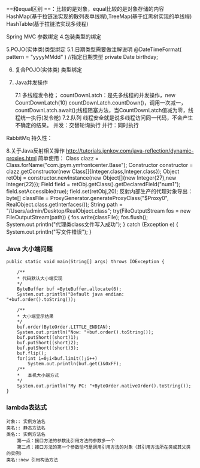 ==和equal区别
    ==：比较的是对象，equal比较的是对象存储的内容
HashMap(基于拉链法实现的散列表单线程),TreeMap(基于红黑树实现的单线程)
HashTable(基于拉链法实现多线程)


Spring MVC 参数绑定
4.包装类型的绑定

5.POJO(实体类)类型绑定
    5.1.日期类型需要做注解说明
    @DateTimeFormat( pattern = "yyyyMMdd" ) //指定日期类型
    private Date birthday;
    
6. 复合POJO(实体类) 类型绑定

7. Java并发操作

    7.1  多线程发令枪；
countDownLatch：是先多线程的并发操作，new CountDownLatch(10)
countDownLatch.countDown()，调用一次减一，
countDownLatch.await();线程阻塞方法，当CountDownLatch值减为零，线程统一执行(发令枪)
    7.2.队列
    线程安全就是说多线程访问同一代码，不会产生不确定的结果。
        并发：交替轮询执行
        并行：同时执行

RabbitMq
持久性：


8.关于Java反射相关操作
	http://tutorials.jenkov.com/java-reflection/dynamic-proxies.html
    简单使用：
        Class clazz = Class.forName("com.jpym.ymfrontcenter.Base");
        Constructor constructor = clazz.getConstructor(new Class[]{Integer.class,Integer.class});
        Object retObj = constructor.newInstance(new Object[]{new Integer(27),new Integer(22)});
        Field field = retObj.getClass().getDeclaredField("num1");
        field.setAccessible(true);
        field.set(retObj,20);
    反射内部生产的代理对象导出：
        byte[] classFile = ProxyGenerator.generateProxyClass("$Proxy0", RealObject.class.getInterfaces());
        String path = "/Users/admin/Desktop/RealObject.class";
        try(FileOutputStream fos = new FileOutputStream(path)) {
            fos.write(classFile);
            fos.flush();
            System.out.println("代理类class文件写入成功");
        } catch (Exception e) {
            System.out.println("写文件错误");
        }
### Java 大小端问题
    public static void main(String[] args) throws IOException {

        /**
        * 代码默认大小端实现
        */
        ByteBuffer buf =ByteBuffer.allocate(6);
        System.out.println("Default java endian: "+buf.order().toString());

        /**
        * 大小端显示结果
        */
        buf.order(ByteOrder.LITTLE_ENDIAN);
        System.out.println("Now: "+buf.order().toString());
        buf.putShort((short)1);
        buf.putShort((short)2);
        buf.putShort((short)3);
        buf.flip();
        for(int i=0;i<buf.limit();i++)
            System.out.println(buf.get()&0xFF);
        /**
        *   本机大小端方式
        */
        System.out.println("My PC: "+ByteOrder.nativeOrder().toString());
    }

 ### lambda表达式
 	对象:: 实例方法名
 	类名:: 静态方法名
 	类名:: 实例方法名
 		第一点：接口方法的参数比引用方法的参数多一个
   		第二点：接口方法的第一个参数恰巧是调用引用方法的对象（其引用方法所在类或其父类的实例）
   	类名::new 引用构造方法
